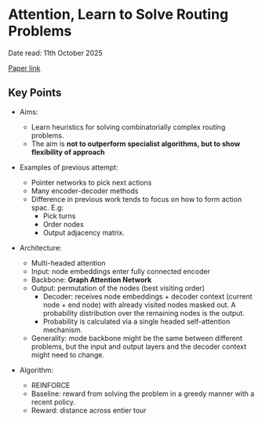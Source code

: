 # Attention, Learn to Solve Routing Problems

Date read: 11th October 2025

[Paper link](https://arxiv.org/pdf/1803.08475)

## Key Points
* Aims:
	* Learn heuristics for solving combinatorially complex routing problems.
	* The aim is **not to outperform specialist algorithms, but to show flexibility of approach**

* Examples of previous attempt:
	* Pointer networks to pick next actions
	* Many encoder-decoder methods
	* Difference in previous work tends to focus on how to form action spac. E.g:
		* Pick turns
		* Order nodes
		* Output adjacency matrix.

* Architecture:
	* Multi-headed attention
	* Input: node embeddings enter fully connected encoder
	* Backbone: **Graph Attention Network**
	* Output: permutation of the nodes (best visiting order)
		* Decoder: receives node embeddings + decoder context (current node + end node) with already visited nodes masked out. A probability distribution over the remaining nodes is the output.
		* Probability is calculated via a single headed self-attention mechanism.
	* Generality: mode backbone might be the same between different problems, but the input and output layers and the decoder context might need to change.

* Algorithm:
	* REINFORCE
	* Baseline: reward from solving the problem in a greedy manner with a recent policy.
	* Reward: distance across entier tour










